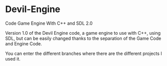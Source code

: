 # Devil-Engine
Code Game Engine With C++ and SDL 2.0

Version 1.0 of the Devil Engine code, a game engine to use with C++, using SDL, but can be easily changed thanks to the separation of the Game Code and Engine Code.

You can enter the different branches where there are the different projects I used it.